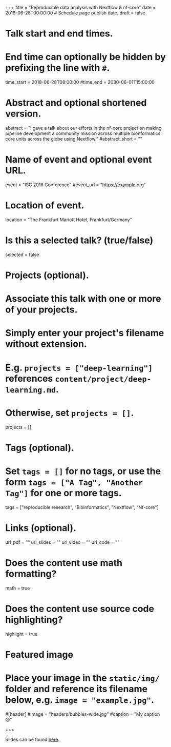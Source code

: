 +++
title = "Reproducible data analysis with Nextflow & nf-core"
date = 2018-06-28T00:00:00  # Schedule page publish date.
draft = false

# Talk start and end times.
#   End time can optionally be hidden by prefixing the line with `#`.
time_start = 2018-06-28T08:00:00
#time_end = 2030-06-01T15:00:00

# Abstract and optional shortened version.
abstract = "I gave a talk about our efforts in the nf-core project on making pipeline development a community mission across multiple bionformatics core units across the globe using Nextflow."
#abstract_short = ""

# Name of event and optional event URL.
event = "ISC 2018 Conference"
#event_url = "https://example.org"

# Location of event.
location = "The Frankfurt Mariott Hotel, Frankfurt/Germany"

# Is this a selected talk? (true/false)
selected = false

# Projects (optional).
#   Associate this talk with one or more of your projects.
#   Simply enter your project's filename without extension.
#   E.g. `projects = ["deep-learning"]` references `content/project/deep-learning.md`.
#   Otherwise, set `projects = []`.
projects = []

# Tags (optional).
#   Set `tags = []` for no tags, or use the form `tags = ["A Tag", "Another Tag"]` for one or more tags.
tags = ["reproducible research", "Bioinformatics", "Nextflow", "Nf-core"]

# Links (optional).
url_pdf = ""
url_slides = ""
url_video = ""
url_code = ""

# Does the content use math formatting?
math = true

# Does the content use source code highlighting?
highlight = true

# Featured image
# Place your image in the `static/img/` folder and reference its filename below, e.g. `image = "example.jpg"`.
#[header]
#image = "headers/bubbles-wide.jpg"
#caption = "My caption :smile:"

+++

Slides can be found [here](http://bit.ly/nfcoreisc2018).
